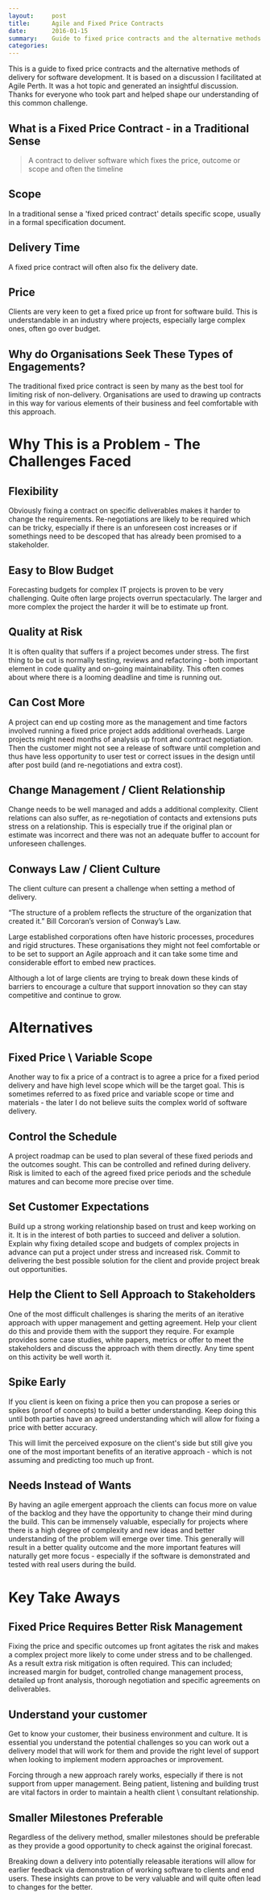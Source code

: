 ```yaml
---
layout:     post
title:      Agile and Fixed Price Contracts
date:       2016-01-15
summary:    Guide to fixed price contracts and the alternative methods of delivery for software development.
categories: 
---
```


This is a guide to fixed price contracts and the alternative methods of delivery for software development. It is based on a discussion I facilitated at Agile Perth. It was a hot topic and generated an insightful discussion. Thanks for everyone who took part and helped shape our understanding of this common challenge.

## What is a Fixed Price Contract - in a Traditional Sense

<blockquote>
A contract to deliver software which fixes the price, outcome or scope and often the timeline
</blockquote>

## Scope

In a traditional sense a 'fixed priced contract' details specific scope, usually in a formal specification document.
 
## Delivery Time

A fixed price contract will often also fix the delivery date. 

## Price

Clients are very keen to get a fixed price up front for software build. This is understandable in an industry where projects, especially large complex ones, often go over budget.

## Why do Organisations Seek These Types of Engagements?

The traditional fixed price contract is seen by many as the best tool for limiting risk of non-delivery. Organisations are used to drawing up contracts in this way for various elements of their business and feel comfortable with this approach.

# Why This is a Problem - The Challenges Faced

## Flexibility

Obviously fixing a contract on specific deliverables makes it harder to change the requirements. Re-negotiations are likely to be required which can be tricky, especially if there is an unforeseen cost increases or if somethings need to be descoped that has already been promised to a stakeholder.

## Easy to Blow Budget

Forecasting budgets for complex IT projects is proven to be very challenging. Quite often large projects overrun spectacularly. The larger and more complex the project the harder it will be to estimate up front.

## Quality at Risk

It is often quality that suffers if a project becomes under stress. The first thing to be cut is normally testing, reviews and refactoring - both important element in code quality and on-going maintainability. This often comes about where there is a looming deadline and time is running out. 

## Can Cost More

A project can end up costing more as the management and time factors involved running a fixed price project adds additional overheads. Large projects might need months of analysis up front and contract negotiation. Then the customer might not see a release of software until completion and thus have less opportunity to user test or correct issues in the design until after post build (and re-negotiations and extra cost).

## Change Management / Client Relationship

Change needs to be well managed and adds a additional complexity. Client relations can also suffer, as re-negotiation of contacts and extensions puts stress on a relationship. This is especially true if the original plan or estimate was incorrect and there was not an adequate buffer to account for unforeseen challenges.

## Conways Law / Client Culture

The client culture can present a challenge when setting a method of delivery. 

“The structure of a problem reflects the structure of the organization that created it.” Bill Corcoran’s version of Conway’s Law.

Large established corporations often have historic processes, procedures and rigid structures. These organisations they might not feel comfortable or to be set to support an Agile approach and it can take some time and considerable effort to embed new practices.

Although a lot of large clients are trying to break down these kinds of barriers to encourage a culture that support innovation so they can stay competitive and continue to grow.

# Alternatives

## Fixed Price \ Variable Scope

Another way to fix a price of a contract is to agree a price for a fixed period delivery and have high level scope which will be the target goal. This is sometimes referred to as fixed price and variable scope or time and materials - the later I do not believe suits the complex world of software delivery.

## Control the Schedule

A project roadmap can be used to plan several of these fixed periods and the outcomes sought. This can be controlled and refined during delivery. Risk is limited to each of the agreed fixed price periods and the schedule matures and can become more precise over time.

## Set Customer Expectations

Build up a strong working relationship based on trust and keep working on it. It is in the interest of both parties to succeed and deliver a solution. Explain why fixing detailed scope and budgets of complex projects in advance can put a project under stress and increased risk. Commit to delivering the best possible solution for the client and provide project break out opportunities.

## Help the Client to Sell Approach to Stakeholders

One of the most difficult challenges is sharing the merits of an iterative approach with upper management and getting agreement. Help your client do this and provide them with the support they require. For example provides some case studies, white papers, metrics or offer to meet the stakeholders and discuss the approach with them directly. Any time spent on this activity be well worth it.

## Spike Early

If you client is keen on fixing a price then you can propose a series or spikes (proof of concepts) to build a better understanding. Keep doing this until both parties have an agreed understanding which will allow for fixing a price with better accuracy.

This will limit the perceived exposure on the client's side but still give you one of the most important benefits of an iterative approach - which is not assuming and predicting too much up front.

## Needs Instead of Wants

By having an agile emergent approach the clients can focus more on value of the backlog and they have the opportunity to change their mind during the build. This can be immensely valuable, especially for projects where there is a high degree of complexity and new ideas and better understanding of the problem will emerge over time. This generally will result in a better quality outcome and the more important features will naturally get more focus - especially if the software is demonstrated and tested with real users during the build.

# Key Take Aways

## Fixed Price Requires Better Risk Management

Fixing the price and specific outcomes up front agitates the risk and makes a complex project more likely to come under stress and to be challenged. As a result extra risk mitigation is often required. This can included; increased margin for budget, controlled change management process, detailed up front analysis, thorough negotiation and specific agreements on deliverables.

## Understand your customer

Get to know your customer, their business environment and culture. It is essential you understand the potential challenges so you can work out a delivery model that will work for them and provide the right level of support when looking to implement modern approaches or improvement.

Forcing through a new approach rarely works, especially if there is not support from upper management. Being patient, listening and building trust are vital factors in order to maintain a health client \ consultant relationship.

## Smaller Milestones Preferable

Regardless of the delivery method, smaller milestones should be preferable as they provide a good opportunity to check against the original forecast. 

Breaking down a delivery into potentially releasable iterations will allow for earlier feedback via demonstration of working software to clients and end users. These insights can prove to be very valuable and will quite often lead to changes for the better.
